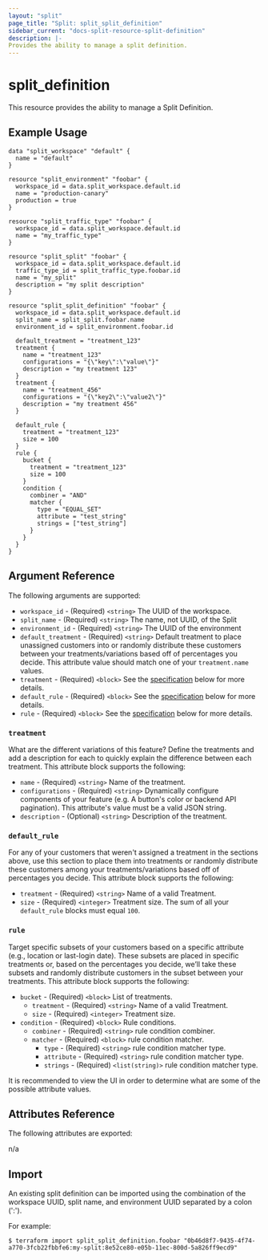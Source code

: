 ```yaml
---
layout: "split"
page_title: "Split: split_split_definition"
sidebar_current: "docs-split-resource-split-definition"
description: |-
Provides the ability to manage a split definition.
---
```


# split_definition

This resource provides the ability to manage a Split Definition.

## Example Usage

```hcl-terraform
data "split_workspace" "default" {
  name = "default"
}

resource "split_environment" "foobar" {
  workspace_id = data.split_workspace.default.id
  name = "production-canary"
  production = true
}

resource "split_traffic_type" "foobar" {
  workspace_id = data.split_workspace.default.id
  name = "my_traffic_type"
}

resource "split_split" "foobar" {
  workspace_id = data.split_workspace.default.id
  traffic_type_id = split_traffic_type.foobar.id
  name = "my_split"
  description = "my split description"
}

resource "split_split_definition" "foobar" {
  workspace_id = data.split_workspace.default.id
  split_name = split_split.foobar.name
  environment_id = split_environment.foobar.id

  default_treatment = "treatment_123"
  treatment {
    name = "treatment_123"
    configurations = "{\"key\":\"value\"}"
    description = "my treatment 123"
  }
  treatment {
    name = "treatment_456"
    configurations = "{\"key2\":\"value2\"}"
    description = "my treatment 456"
  }

  default_rule {
    treatment = "treatment_123"
    size = 100
  }
  rule {
    bucket {
      treatment = "treatment_123"
      size = 100
    }
    condition {
      combiner = "AND"
      matcher {
        type = "EQUAL_SET"
        attribute = "test_string"
        strings = ["test_string"]
      }
    }
  }
}
```

## Argument Reference

The following arguments are supported:

* `workspace_id` - (Required) `<string>` The UUID of the workspace.
* `split_name` - (Required) `<string>` The name, not UUID, of the Split
* `environment_id` - (Required) `<string>` The UUID of the environment
* `default_treatment` - (Required) `<string>` Default treatment to place unassigned customers into or randomly distribute
  these customers between your treatments/variations based off of percentages you decide. This attribute value should
  match one of your `treatment.name` values.
* `treatment` - (Required) `<block>` See the [specification](#treatment) below for more details.
* `default_rule` - (Required) `<block>` See the [specification](#default_rule) below for more details.
* `rule` - (Required) `<block>` See the [specification](#rule) below for more details.

### `treatment`

What are the different variations of this feature? Define the treatments and add a description for each to quickly
explain the difference between each treatment. This attribute block supports the following:

* `name` - (Required) `<string>` Name of the treatment.
* `configurations` - (Required) `<string>` Dynamically configure components of your feature (e.g. A button's color or backend API pagination).
  This attribute's value must be a valid JSON string.
* `description` - (Optional) `<string>` Description of the treatment.

### `default_rule`

For any of your customers that weren't assigned a treatment in the sections above,
use this section to place them into treatments or randomly distribute these customers among your treatments/variations
based off of percentages you decide. This attribute block supports the following:

* `treatment` - (Required) `<string>` Name of a valid Treatment.
* `size` - (Required) `<integer>` Treatment size. The sum of all your `default_rule` blocks must equal `100`.

### `rule`

Target specific subsets of your customers based on a specific attribute (e.g., location or last-login date). These subsets
are placed in specific treatments or, based on the percentages you decide, we’ll take these subsets and randomly distribute
customers in the subset between your treatments. This attribute block supports the following:

* `bucket` - (Required) `<block>` List of treatments.
    * `treatment` - (Required) `<string>` Name of a valid Treatment.
    * `size` - (Required) `<integer>` Treatment size.
* `condition` - (Required) `<block>` Rule conditions.
    * `combiner` - (Required) `<string>` rule condition combiner.
    * `matcher` - (Required) `<block>` rule condition matcher.
        * `type` - (Required) `<string>` rule condition matcher type.
        * `attribute` - (Required) `<string>` rule condition matcher type.
        * `strings` - (Required) `<list(string)>` rule condition matcher type.

It is recommended to view the UI in order to determine what are some of the possible attribute values.

## Attributes Reference

The following attributes are exported:

n/a

## Import

An existing split definition can be imported using the combination of the workspace UUID, split name, and environment UUID
separated by a colon (':').

For example:

```shell script
$ terraform import split_split_definition.foobar "0b46d8f7-9435-4f74-a770-3fcb22fbbfe6:my-split:8e52ce80-e05b-11ec-800d-5a826ff9ecd9"
```